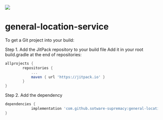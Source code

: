 [![](https://jitpack.io/v/sotware-supremacy/general-location-service.svg)](https://jitpack.io/#sotware-supremacy/general-location-service)

# general-location-service

To get a Git project into your build:

Step 1. Add the JitPack repository to your build file
Add it in your root build.gradle at the end of repositories:

```gradle
allprojects {
		repositories {
			...
			maven { url 'https://jitpack.io' }
		}
}
```

Step 2. Add the dependency

```gradle
dependencies {
	        implementation 'com.github.sotware-supremacy:general-location-service:<VERSION>'
}
```
